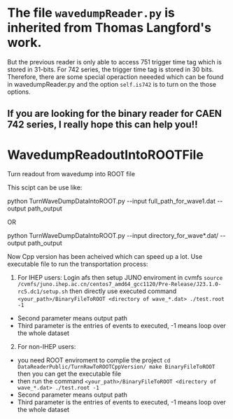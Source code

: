 # The file `wavedumpReader.py` is inherited from Thomas Langford's work. 
But the previous reader is only able to access 751 trigger time tag which is stored in 31-bits. For 742 series, the trigger time tag is stored in 30 bits. Therefore, there are some special operaction neeeded which can be found in wavedumpReader.py and the option `self.is742` is to turn on the those options.
## If you are looking for the binary reader for CAEN 742 series, I really hope this can help you!! 

# WavedumpReadoutIntoROOTFile
Turn readout from wavedump into ROOT file


This scipt can be use like:


python TurnWaveDumpDataIntoROOT.py --input full_path_for_wave1.dat --output path_output 


OR 


python TurnWaveDumpDataIntoROOT.py --input directory_for_wave*.dat/ --output path_output 


Now Cpp version has been acheived which can speed up a lot. 
Use executable file to run the transportation process:
1. For IHEP users: 
Login afs
then setup JUNO enviroment in cvmfs
`source /cvmfs/juno.ihep.ac.cn/centos7_amd64_gcc1120/Pre-Release/J23.1.0-rc5.dc1/setup.sh`
then directly use executed command
`<your_path>/BinaryFileToROOT <directory of wave_*.dat> ./test.root -1 `
* Second parameter means output path
* Third parameter is the entries of events to executed, -1 means loop over the whole dataset

2. For non-IHEP users: 
* you need ROOT enviroment to complie the project
`cd DataReaderPublic/TurnRawToROOTCppVersion/
make BinaryFileToROOT`
then you can get the executable file
* then run the command
`<your_path>/BinaryFileToROOT <directory of wave_*.dat> ./test.root -1 `
* Second parameter means output path
* Third parameter is the entries of events to executed, -1 means loop over the whole dataset
  

